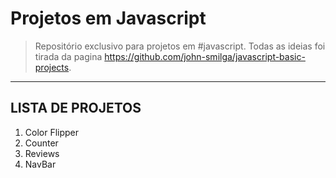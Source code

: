 # Projetos em Javascript

> Repositório exclusivo para projetos em #javascript. Todas as ideias foi tirada da pagina https://github.com/john-smilga/javascript-basic-projects. 

---

<h2>LISTA DE PROJETOS</h2>

1. Color Flipper 
2. Counter
3. Reviews
4. NavBar
